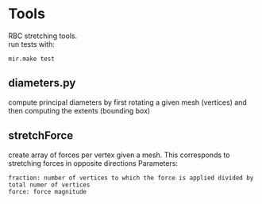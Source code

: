 # Tools

RBC stretching tools.  
run tests with:  

	mir.make test

## diameters.py

compute principal diameters by first rotating a given mesh (vertices) and then computing the extents (bounding box)

## stretchForce

create array of forces per vertex given a mesh.
This corresponds to stretching forces in opposite directions
Parameters:

	fraction: number of vertices to which the force is applied divided by total numer of vertices
	force: force magnitude

